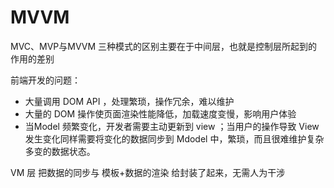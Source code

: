 # MVVM

MVC、MVP与MVVM 三种模式的区别主要在于中间层，也就是控制层所起到的作用的差别

前端开发的问题：
* 大量调用 DOM API ，处理繁琐，操作冗余，难以维护
* 大量的 DOM 操作使页面渲染性能降低，加载速度变慢，影响用户体验
* 当Model 频繁变化，开发者需要主动更新到 view ；当用户的操作导致 View 发生变化同样需要将变化的数据同步到 Mdodel 中，繁琐，而且很难维护复杂多变的数据状态。

VM 层 把数据的同步与 模板+数据的渲染 给封装了起来，无需人为干涉